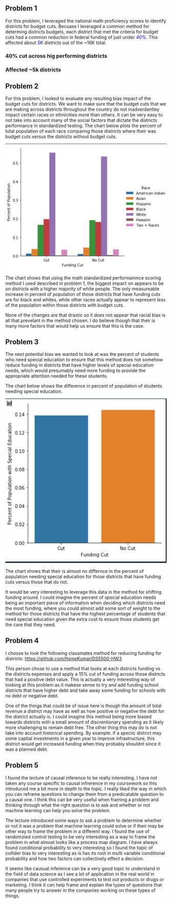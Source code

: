 ## Problem 1

For this problem, I leveraged the national math proficiency scores to identify districts for budget cuts. Becuase I leveraged a common method for determing districts budgets, each district that met the criteria for budget cuts had a common reduction in federal funding of just under <span style="color:blue">*40%*</span>. This affected about <span style="color:blue">*5K*</span> districts out of the ~16K total.

### 40% cut across hig performing districts
### Affected ~5k districts



## Problem 2

For this problem, I looked to evaluate any resulting bias impact of the budget cuts for districts. We want to make sure that the budget cuts that we are making across districts throughout the country do not inadverdantley impact certain races or ethnicities more than others. It can be very easy to not take into account many of the social factors that dictate the districts performance in standardized testing. The chart below plots the percent of total population of each race comparing those districts where their was budget cuts versus the districts without budget cuts. 

![Screenshot](pop_by_race.png)

The chart shows that using the math standardized performanmce scoring method I used described in problem 1, the biggest impact on appears to be on districts with a higher majority of white people. The only measureable increase in percent of population of those districts that have funding cuts are for black and whites, while other races actually appear to represent less of the population within those districts with budget cuts. 

None of the changes are that drastic so it does not appear that racial bias is all that prevelant in the method chosen. I do believe though that their is many more factors that would help us ensure that this is the case. 

## Problem 3

The next potential bias we wanted to look at was the percent of students who need special education to ensure that this method does not somehow reduce funding in districts that have higher levels of special education needs, which would presumably need more funding to provide the appropriate attention needed for these students. 

The chart below shows the difference in percent of population of students needing special education.

![Screenshot](pop_by_funding_and_speced.png)

The chart shows that their is almost no differnce in the percent of population needing special education for those districts that have funding cuts versus those that do not. 

It would be very interesting to leverage this data in the method for shifting funding around. I could imagine the percent of special education needs being an important piece of information when deciding which districts need the most funding, where you could almost add some sort of weight to the method for those districts that have the highest percentage of students that need special education given the extra cost to ensure those students get the care that they need.

## Problem 4

I choose to look the following classmates method for reducing funding for districts: https://github.com/ItsmeKumar/DS5500-HW3

This person chose to use a method that looks at each districts funding vs the districts expenses and apply a 15% cut of funding across those districts that had a positive debt value. This is actually a very interesting way of looking at this problem as it makese sense to try and add funding school districts that have higher debt and take away some funding for schools with no debt or negative debt. 

One of the things that could be of issue here is though the amount of total revenue a district may have as well as how positive or negative the debt for the district actually is. I could imagine this method being more biased towards districts with a small amount of discrentionary spending as it likely more challenging to remain debt free. The other thing this may do is not take into account historical spending. By example. if a speciic district may some captial investments in a given year to improve infrastructure, this district would get increased funding when they probably shouldnt since it was a planned debt. 

## Problem 5

I found the lecture of causal inference to be really interesting. I have not taken any course specific to causal infrerence in my coursework so this introduced me a bit more in depth to the topic. I really liked the way in which you can reframe questions to change them from a predicatable question to a causal one. I think this can be very useful when framing a problem and thinking through what the right question is to ask and whether or not machine learning can help you solve the problem.

The lecture introduced some ways to ask a problem to determine whether or not it was a problem that machine learning could solve or if their may be other way to frame the problem in a different way. I found the use of randomzied control testing to be very interesting as a way to frame the problem in what almost looks like a process map diagram. I have always found conditional probability to very interesting so I found the topic of collider bias to very interesting as is has its root in multi variable conditional probability and how two factors can collectively effect a decision. 

It seems like causual inference can be a very good topic to understand in the field of data science as I see a lot of application in the real world in companies that use controlled experiments to test out products or drugs or marketing. I think it can help frame and explain the types of questions that many people try to answer in the companies working on these types of things. 